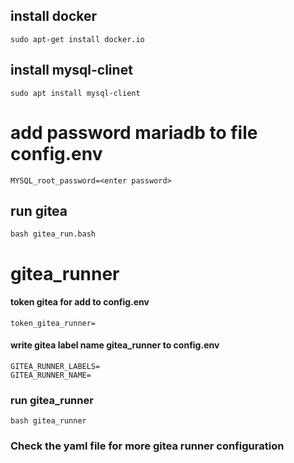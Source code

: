 ## install docker 
```
sudo apt-get install docker.io
```
## install mysql-clinet
```
sudo apt install mysql-client 
```
# add password mariadb to file config.env
```
MYSQL_root_password=<enter password>
```
## run gitea 
```
bash gitea_run.bash
```





# gitea_runner 

#### token gitea for add to config.env

```
token_gitea_runner=
```


#### write gitea label name gitea_runner to config.env

```
GITEA_RUNNER_LABELS=
GITEA_RUNNER_NAME=
```

### run gitea_runner 
```
bash gitea_runner
```


### Check the yaml file for more gitea runner configuration
